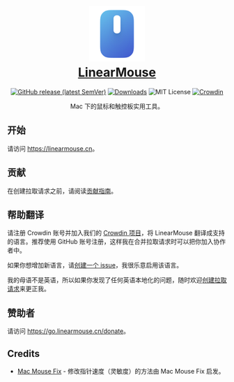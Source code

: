 <h1 align="center">
  <a href="https://linearmouse.cn">
    <img src="logo.svg" width="128" height="128" />
    <br />
    LinearMouse
  </a>
</h1>

<p align="center">
  <a href="https://github.com/linearmouse/linearmouse/releases/latest"><img alt="GitHub release (latest SemVer)" src="https://img.shields.io/github/v/release/linearmouse/linearmouse?sort=semver"></a>
  <a href="https://github.com/linearmouse/linearmouse/releases/latest/download/LinearMouse.dmg"><img src="https://img.shields.io/github/downloads/linearmouse/linearmouse/total" alt="Downloads" /></a>
  <img src="https://img.shields.io/github/license/linearmouse/linearmouse" alt="MIT License" />
  <a href="https://crowdin.com/project/linearmouse"><img src="https://badges.crowdin.net/linearmouse/localized.svg" alt="Crowdin" /></a>
</p>

<p align="center">
Mac 下的鼠标和触控板实用工具。
</p>

## 开始

请访问 <https://linearmouse.cn>。

## 贡献

在创建拉取请求之前，请阅读[贡献指南](CONTRIBUTING-cn.md)。

## 帮助翻译

请注册 Crowdin 账号并加入我们的 [Crowdin 项目](https://crowdin.com/project/linearmouse)，将 LinearMouse 翻译成支持的语言。推荐使用 GitHub 账号注册，这样我在合并拉取请求时可以把你加入协作者中。

如果你想增加新语言，请[创建一个 issue](https://github.com/linearmouse/linearmouse/issues/new)，我很乐意启用该语言。

我的母语不是英语，所以如果你发现了任何英语本地化的问题，随时欢迎[创建拉取请求](https://github.com/linearmouse/linearmouse/edit/main/LinearMouse/en.lproj/Localizable.strings)来更正我。

## 赞助者

请访问 <https://go.linearmouse.cn/donate>。

## Credits

- [Mac Mouse Fix](https://github.com/noah-nuebling/mac-mouse-fix) - 修改指针速度（灵敏度）的方法由 Mac Mouse Fix 启发。
